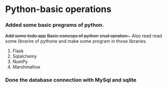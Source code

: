 # Python-basic operations

### Added some basic programs of python.

~~Add some todo app~~
~~Basic conceps of python~~
~~crud opration~~~
Also read read some librarire of pythone and make some program in those libraries.
1. Flask
2. Sqlalchemy
3. NumPy
4. Marshmallow

### Done the database connection with MySql and sqlite
